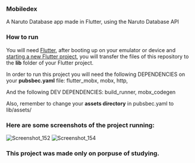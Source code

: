 ### Mobiledex

A Naruto Database app made in Flutter, using the Naruto Database API



### How to run

You will need <a href="https://docs.flutter.dev/get-started/install">Flutter</a>, after booting up on your emulator or device and <a href="https://docs.flutter.dev/get-started/codelab">starting a new Flutter project</a>, you will transfer the files of this repository to the <strong>lib</strong> folder of your Flutter project.

In order to run this project you will need the following DEPENDENCIES on your <strong>pubsbec.yaml</strong> file:
flutter_mobx,
mobx,
http,

And the following DEV DEPENDENCIES:
build_runner,
mobx_codegen

Also, remember to change your <strong>assets directory</strong> in pubsbec.yaml to lib/assets/

### Here are some screenshots of the project running:

![Screenshot_152](https://user-images.githubusercontent.com/113607857/191573217-9674e762-d215-4407-a91f-bb161b034804.png)
![Screenshot_154](https://user-images.githubusercontent.com/113607857/191573076-57bb827b-44dc-44ed-be1f-5cf20a86000a.png)


### This project was made only on porpuse of studying.
